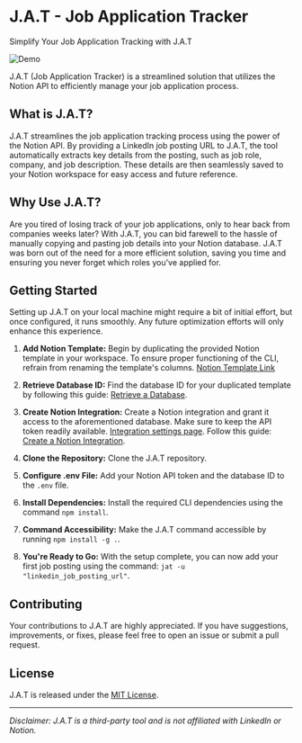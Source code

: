 # J.A.T - Job Application Tracker

Simplify Your Job Application Tracking with J.A.T

![Demo](https://github.com/sp6370/Job-Application-Tracker/assets/26037101/92e25771-b1b8-46c0-95bb-eb5a8f0d2ba5)


J.A.T (Job Application Tracker) is a streamlined solution that utilizes the Notion API to efficiently manage your job application process.

## What is J.A.T?

J.A.T streamlines the job application tracking process using the power of the Notion API. By providing a LinkedIn job posting URL to J.A.T, the tool automatically extracts key details from the posting, such as job role, company, and job description. These details are then seamlessly saved to your Notion workspace for easy access and future reference.

## Why Use J.A.T?

Are you tired of losing track of your job applications, only to hear back from companies weeks later? With J.A.T, you can bid farewell to the hassle of manually copying and pasting job details into your Notion database. J.A.T was born out of the need for a more efficient solution, saving you time and ensuring you never forget which roles you've applied for.

## Getting Started

Setting up J.A.T on your local machine might require a bit of initial effort, but once configured, it runs smoothly. Any future optimization efforts will only enhance this experience.

1. **Add Notion Template:** Begin by duplicating the provided Notion template in your workspace. To ensure proper functioning of the CLI, refrain from renaming the template's columns. [Notion Template Link](https://wry-tiger-6d4.notion.site/1cb27f52554943b0a11e49de24e346eb?v=92d6427bf03141aab691920765fa89b7)

2. **Retrieve Database ID:** Find the database ID for your duplicated template by following this guide: [Retrieve a Database](https://developers.notion.com/reference/retrieve-a-database).

3. **Create Notion Integration:** Create a Notion integration and grant it access to the aforementioned database. Make sure to keep the API token readily available. [Integration settings page](https://www.notion.so/my-integrations). Follow this guide: [Create a Notion Integration](https://developers.notion.com/docs/create-a-notion-integration#give-your-integration-page-permissions).

4. **Clone the Repository:** Clone the J.A.T repository.

5. **Configure .env File:** Add your Notion API token and the database ID to the `.env` file.

6. **Install Dependencies:** Install the required CLI dependencies using the command `npm install`.

7. **Command Accessibility:** Make the J.A.T command accessible by running `npm install -g .`.

8. **You're Ready to Go:** With the setup complete, you can now add your first job posting using the command: `jat -u "linkedin_job_posting_url"`.

## Contributing

Your contributions to J.A.T are highly appreciated. If you have suggestions, improvements, or fixes, please feel free to open an issue or submit a pull request.

## License

J.A.T is released under the [MIT License](LICENSE).

---

*Disclaimer: J.A.T is a third-party tool and is not affiliated with LinkedIn or Notion.*

